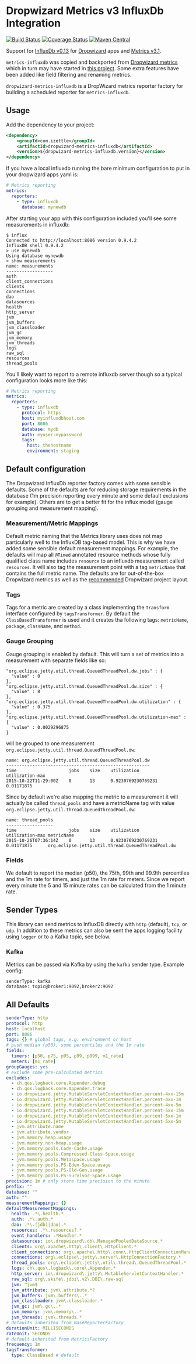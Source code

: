 Dropwizard Metrics v3 InfluxDb Integration
==========================================
[![Build Status](https://travis-ci.org/iZettle/dropwizard-metrics-influxdb.svg?branch=master)](https://travis-ci.org/iZettle/dropwizard-metrics-influxdb)
[![Coverage Status](https://coveralls.io/repos/iZettle/dropwizard-metrics-influxdb/badge.svg?branch=master&service=github)](https://coveralls.io/github/iZettle/dropwizard-metrics-influxdb?branch=master)
[![Maven Central](https://maven-badges.herokuapp.com/maven-central/com.izettle/metrics-influxdb/badge.svg)](https://maven-badges.herokuapp.com/maven-central/com.izettle/metrics-influxdb)

Support for
[InfluxDb v0.13](https://docs.influxdata.com/influxdb/v0.13/) for
[Dropwizard](http://www.dropwizard.io/) apps and
[Metrics v3.1](http://metrics.dropwizard.io/3.1.0/).

`metrics-influxdb` was copied and backported from
[Dropwizard metrics](https://github.com/dropwizard/metrics/tree/master/metrics-influxdb/src/main/java/io/dropwizard/metrics/influxdb)
which in turn may have started in
[this project](https://github.com/davidB/metrics-influxdb). Some extra features
have been added like field filtering and renaming metrics.

`dropwizard-metrics-influxdb` is a DropWizard metrics reporter factory for
building a scheduled reporter for `metrics-influxdb`.

## Usage

Add the dependency to your project:
```xml
<dependency>
    <groupId>com.izettle</groupId>
    <artifactId>dropwizard-metrics-influxdb</artifactId>
    <version>${dropwizard-metrics-influxdb.version}</version>
</dependency>
```

If you have a local influxdb running the bare minimum configuration to put in
your dropwizard apps yaml is:

```yaml
# Metrics reporting
metrics:
  reporters:
    - type: influxdb
      database: mynewdb
```

After starting your app with this configuration included you'll see some
measurements in influxdb:

    $ influx
    Connected to http://localhost:8086 version 0.9.4.2
    InfluxDB shell 0.9.4.2
    > use mynewdb
    Using database mynewdb
    > show measurements
    name: measurements
    ------------------
    auth
    client_connections
    clients
    connections
    dao
    datasources
    health
    http_server
    jvm
    jvm_buffers
    jvm_classloader
    jvm_gc
    jvm_memory
    jvm_threads
    logs
    raw_sql
    resources
    thread_pools

You'll likely want to report to a remote influxdb server though so a typical
configuration looks more like this:

```yaml
# Metrics reporting
metrics:
  reporters:
    - type: influxdb
      protocol: https
      host: myinfluxdbhost.com
      port: 8086
      database: mydb
      auth: myuser:mypassword
      tags:
        host: thehostname
        environment: staging
```

## Default configuration

The Dropwizard InfluxDb reporter factory comes with some sensible defaults. Some
of the defaults are for reducing storage requirements in the database (1m
precision reporting every minute and some default exclusions for
example). Others are to get a better fit for the influx model (gauge grouping
and measurement mapping).

### Measurement/Metric Mappings

Default metric naming that the Metrics library uses does not map particularly
well to the InfluxDB tag-based model. This is why we have added some sensible
default measurement mappings. For example, the defaults will map all `@Timed`
annotated resource methods whose fully qualified class name includes `resource`
to an influxdb measurement called `resources`. It will also tag the measurement
point with a tag `metricName` that contains the full metric name. The defaults
are for out-of-the-box Dropwizard metrics as well as the
[recommended](http://www.dropwizard.io/manual/core.html#organizing-your-project)
Dropwizard project layout.

### Tags

Tags for a metric are created by a class implementing the `Transform` interface
configured by `tagsTransformer`. By default the `ClassBasedTransformer` is used
and it creates tha following tags: `metricName`, `package`, `className`, and
`method`.

### Gauge Grouping

Gauge grouping is enabled by default. This will turn a set of metrics into a
measurement with separate fields like so:


    "org.eclipse.jetty.util.thread.QueuedThreadPool.dw.jobs" : {
      "value" : 0
    },
    "org.eclipse.jetty.util.thread.QueuedThreadPool.dw.size" : {
      "value" : 8
    },
    "org.eclipse.jetty.util.thread.QueuedThreadPool.dw.utilization" : {
      "value" : 0.375
    },
    "org.eclipse.jetty.util.thread.QueuedThreadPool.dw.utilization-max" : {
      "value" : 0.0029296875
    }

will be grouped to one measurement `org.eclipse.jetty.util.thread.QueuedThreadPool.dw`:

```
name: org.eclipse.jetty.util.thread.QueuedThreadPool.dw
-------------------------------------------------------
time                    jobs    size    utilization             utilization-max
2015-10-22T11:29:00Z    0       13      0.9230769230769231      0.01171875
```

Since by default we're also mapping the metric to a measurement it will actually
be called `thread_pools` and have a metricName tag with value
`org.eclipse.jetty.util.thread.QueuedThreadPool.dw`:

```
name: thread_pools
------------------
time                    jobs    size    utilization             utilization-max metricName
2015-10-26T07:36:14Z    0       13      0.9230769230769231      0.01171875      org.eclipse.jetty.util.thread.QueuedThreadPool.dw
```

### Fields

We default to report the median (p50), the 75th, 99th and 99.9th
percentiles and the 1m rate for timers, and just the 1m rate for
meters. Since we report every minute the 5 and 15 minute rates can be
calculated from the 1 minute rate.

## Sender Types

This library can send metrics to InfluxDB directly with `http` (default),
 `tcp`, or `udp`. In addition to these metrics can also be sent the apps
logging facility using `logger` or to a Kafka topic, see below.

### Kafka

Metrics can be passed via Kafka by using the `kafka` sender type. Example config:

```
senderType: kafka
database: topic@broker1:9092,broker2:9092
```

## All Defaults

```yaml
senderType: http
protocol: http
host: localhost
port: 8086
tags: {} # global tags, e.g. environment or host
# push median (p50), some percentiles and the 1m rate
fields:
  timers: [p50, p75, p95, p99, p999, m1_rate]
  meters: [m1_rate]
groupGauges: yes
# exclude some pre-calculated metrics
excludes:
  - ch.qos.logback.core.Appender.debug
  - ch.qos.logback.core.Appender.trace
  - io.dropwizard.jetty.MutableServletContextHandler.percent-4xx-15m
  - io.dropwizard.jetty.MutableServletContextHandler.percent-4xx-1m
  - io.dropwizard.jetty.MutableServletContextHandler.percent-4xx-5m
  - io.dropwizard.jetty.MutableServletContextHandler.percent-5xx-15m
  - io.dropwizard.jetty.MutableServletContextHandler.percent-5xx-1m
  - io.dropwizard.jetty.MutableServletContextHandler.percent-5xx-5m
  - jvm.attribute.name
  - jvm.attribute.vendor
  - jvm.memory.heap.usage
  - jvm.memory.non-heap.usage
  - jvm.memory.pools.Code-Cache.usage
  - jvm.memory.pools.Compressed-Class-Space.usage
  - jvm.memory.pools.Metaspace.usage
  - jvm.memory.pools.PS-Eden-Space.usage
  - jvm.memory.pools.PS-Old-Gen.usage
  - jvm.memory.pools.PS-Survivor-Space.usage
precision: 1m # only store time precision to the minute
prefix: ""
database: ""
auth: ""
measurementMappings: {}
defaultMeasurementMappings:
  health: .*\.health.*
  auth: .*\.auth.*
  dao: .*\.(jdbi|dao).*
  resources: .*\.resources?.*
  event_handlers: .*Handler.*
  datasources: io\.dropwizard\.db\.ManagedPooledDataSource.*
  clients: org\.apache\.http\.client\.HttpClient.*
  client_connections: org\.apache\.http\.conn\.HttpClientConnectionManager.*
  connections: org\.eclipse\.jetty\.server\.HttpConnectionFactory.*
  thread_pools: org\.eclipse\.jetty\.util\.thread\.QueuedThreadPool.*
  logs: ch\.qos\.logback\.core\.Appender.*
  http_server: io\.dropwizard\.jetty\.MutableServletContextHandler.*
  raw_sql: org\.skife\.jdbi\.v2\.DBI\.raw-sql
  jvm: ^jvm$
  jvm_attribute: jvm\.attribute.*?
  jvm_buffers: jvm\.buffers\..*
  jvm_classloader: jvm\.classloader.*
  jvm_gc: jvm\.gc\..*
  jvm_memory: jvm\.memory\..*
  jvm_threads: jvm\.threads.*
# defaults inherited from BaseReporterFactory
durationUnit: MILLISECONDS
rateUnit: SECONDS
# default inherited from MetricsFactory
frequency: 1m
tagsTransformer:
  type: ClassBased # default
```
